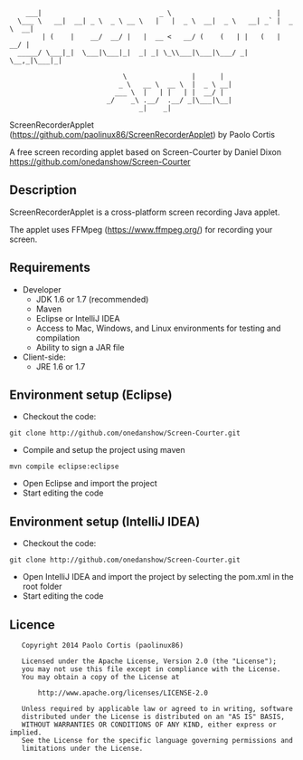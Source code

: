 ```
    ___|                             _ \                          |
  \___ \   __|  __| _ \  _ \ __ \   |   |  _ \  __|  _ \   __| _` |  _ \  __|
        | (    |    __/  __/ |   |  __ <   __/ (    (   | |   (   |  __/ |
  _____/ \___|_|  \___|\___|_|  _| _| \_\\___|\___|\___/ _|  \__,_|\___|_|

                            \                |      |
                           _ \   __ \  __ \  |  _ \ __|
                          ___ \  |   | |   | |  __/ |
                        _/    _\ .__/  .__/ _|\___|\__|
                                _|    _|
```

ScreenRecorderApplet (https://github.com/paolinux86/ScreenRecorderApplet)
  by Paolo Cortis

A free screen recording applet based on Screen-Courter by Daniel Dixon
https://github.com/onedanshow/Screen-Courter

## Description

ScreenRecorderApplet is a cross-platform screen recording Java applet.

The applet uses FFMpeg (https://www.ffmpeg.org/) for recording your screen.

## Requirements

* Developer
  * JDK 1.6 or 1.7 (recommended)
  * Maven
  * Eclipse or IntelliJ IDEA
  * Access to Mac, Windows, and Linux environments for testing and compilation
  * Ability to sign a JAR file
* Client-side:
  * JRE 1.6 or 1.7

## Environment setup (Eclipse)

* Checkout the code:
```
git clone http://github.com/onedanshow/Screen-Courter.git
```
* Compile and setup the project using maven
```
mvn compile eclipse:eclipse
```
* Open Eclipse and import the project
* Start editing the code

## Environment setup (IntelliJ IDEA)

* Checkout the code:
```
git clone http://github.com/onedanshow/Screen-Courter.git
```
* Open IntelliJ IDEA and import the project by selecting the pom.xml in the root folder
* Start editing the code

## Licence

```
   Copyright 2014 Paolo Cortis (paolinux86)

   Licensed under the Apache License, Version 2.0 (the "License");
   you may not use this file except in compliance with the License.
   You may obtain a copy of the License at

       http://www.apache.org/licenses/LICENSE-2.0

   Unless required by applicable law or agreed to in writing, software
   distributed under the License is distributed on an "AS IS" BASIS,
   WITHOUT WARRANTIES OR CONDITIONS OF ANY KIND, either express or implied.
   See the License for the specific language governing permissions and
   limitations under the License.
```

